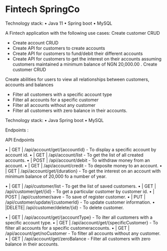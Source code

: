 #     Fintech SpringCo

Technology stack:
• Java 11 
• Spring boot
• MySQL

A Fintech application with the following use cases:
Create customer CRUD
- Create account  CRUD
- Create API for customers to create accounts
- Create API for customers to fund/debit their different accounts
- Create API for customers to get the interest on their accounts assuming customers maintained a minimum balance of NGN 20,000.00 .
Create customer CRUD

Create abilities for users to view all relationships between customers, accounts and balances
+ Filter all customers with a specific account type
+ Filter all accounts for a specific customer
+ Filter all accounts without any customer
+ Filter all customers with zero balance in their accounts.

 Technology stack:
• Java Spring boot
• MySQL


Endpoints :

API Endpoints

• | GET  | /api/account/get/{accountId}               - To display a specific account by account id.
• | GET  | /api/account/list                          - To get the list of all created accounts.
• | POST | /api/account/debit                         - To withdraw money from an account.
• | GET  | /api/account/credit                        - To deposite money to an account.
• | GET  | /api/account/get/{duration}                - To get the interest on an account with minimum balance of 20,000 fo a number of year.

• | GET  | /api/customer/list                         - To get the list of saved customers.
• | GET  | /api/customer/get/{id}                     - To get a particular customer by customer id.
• | POST | /api/customer/save                         - To save of register customer.
• | PUT  | /api/customer/update/{customerId}          - To update customer information.
• |DELETE| /api/customer/delete/{id}                  - To delete customer. 

• | GET  | /api/account/get/{accountType}             - To ilter all customers with a specific account type.
• | GET  | /api/account/get/{specificCustomer}        - To filter all accounts for a specific customeraccounts.
• | GET  | /api/account/get/noCustomer                - To filter all accounts without any customer.
• | GET  | /api/account/get/zeroBalance               - Filter all customers with zero balance in their accounts.

